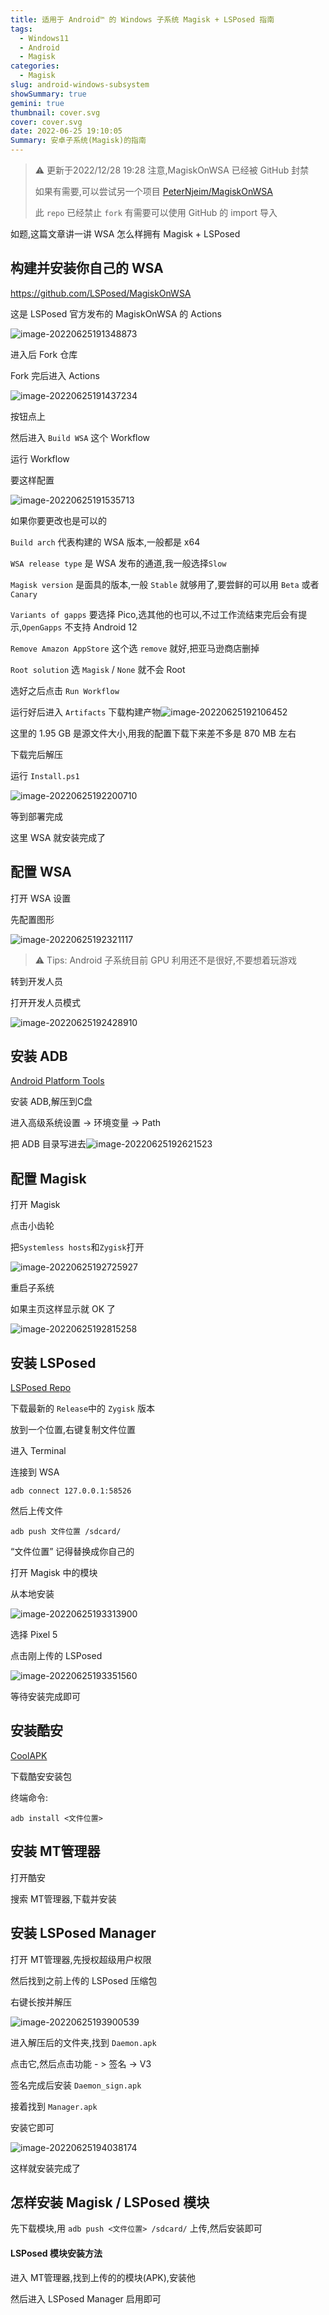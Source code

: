 ```yaml
---
title: 适用于 Android™ 的 Windows 子系统 Magisk + LSPosed 指南
tags:
  - Windows11
  - Android
  - Magisk
categories:
  - Magisk
slug: android-windows-subsystem
showSummary: true
gemini: true
thumbnail: cover.svg
cover: cover.svg
date: 2022-06-25 19:10:05
Summary: 安卓子系统(Magisk)的指南
---
```


> ⚠ 更新于2022/12/28 19:28 注意,MagiskOnWSA 已经被 GitHub 封禁
>
> 如果有需要,可以尝试另一个项目 [PeterNjeim/MagiskOnWSA](https://github.com/PeterNjeim/MagiskOnWSA/releases/latest)
>
> 此 `repo` 已经禁止 `fork` 有需要可以使用 GitHub 的 import 导入

如题,这篇文章讲一讲 WSA 怎么样拥有 Magisk + LSPosed

## 构建并安装你自己的 WSA

https://github.com/LSPosed/MagiskOnWSA

这是 LSPosed 官方发布的 MagiskOnWSA 的 Actions

![image-20220625191348873](https://api.hesiy.cn/api/cross?fetch=https://i0.hdslb.com/bfs/album/8c26df95d1d55da03b94d52f88bf562950e1f595.png)

进入后 Fork 仓库

Fork 完后进入 Actions

![image-20220625191437234](https://api.hesiy.cn/api/cross?fetch=https://i0.hdslb.com/bfs/album/7ab66f2448d02ce0449196aab7df7ac7ce059d9d.png)

按钮点上

然后进入 `Build WSA` 这个 Workflow

运行 Workflow

要这样配置

![image-20220625191535713](https://api.hesiy.cn/api/cross?fetch=https://i0.hdslb.com/bfs/album/c99cdec0fadaaad474c5b162751a10b98cea695b.png)

如果你要更改也是可以的

`Build arch` 代表构建的 WSA 版本,一般都是 x64

`WSA release type` 是 WSA 发布的通道,我一般选择`Slow`

`Magisk version` 是面具的版本,一般 `Stable` 就够用了,要尝鲜的可以用 `Beta` 或者 `Canary`

`Variants of gapps` 要选择 Pico,选其他的也可以,不过工作流结束完后会有提示,`OpenGapps` 不支持 Android 12

`Remove Amazon AppStore` 这个选 `remove` 就好,把亚马逊商店删掉

`Root solution` 选 `Magisk` / `None` 就不会 Root

选好之后点击 `Run Workflow`

运行好后进入 `Artifacts` 下载构建产物![image-20220625192106452](https://api.hesiy.cn/api/cross?fetch=https://i0.hdslb.com/bfs/album/1d4f388eeb36e1fa822be14f537f18709802f851.png)

这里的 1.95 GB 是源文件大小,用我的配置下载下来差不多是 870 MB 左右

下载完后解压

运行 `Install.ps1`

![image-20220625192200710](https://api.hesiy.cn/api/cross?fetch=https://i0.hdslb.com/bfs/album/e160d68152d371e91a7e611860d5cca8f60637e2.png)

等到部署完成

这里 WSA 就安装完成了

## 配置 WSA

打开 WSA 设置

先配置图形

![image-20220625192321117](https://api.hesiy.cn/api/cross?fetch=https://i0.hdslb.com/bfs/album/9645173950d48ab71b861ef522e9ca9fe59a9e38.png)

> ⚠ Tips: Android 子系统目前 GPU 利用还不是很好,不要想着玩游戏

转到开发人员

打开开发人员模式

![image-20220625192428910](https://api.hesiy.cn/api/cross?fetch=https://i0.hdslb.com/bfs/album/2549ea27822245bdd9bbd88488f932bc8533d7f8.png)

## 安装 ADB

[Android Platform Tools](https://developer.android.google.cn/studio/releases/platform-tools?hl=zh-cn)

安装 ADB,解压到C盘

进入高级系统设置 -> 环境变量 -> Path

把 ADB 目录写进去![image-20220625192621523](https://api.hesiy.cn/api/cross?fetch=https://i0.hdslb.com/bfs/album/2f75f209084d73027936dcc61ed56d31707ea627.png)

## 配置 Magisk

打开 Magisk

点击小齿轮

把`Systemless hosts`和`Zygisk`打开

![image-20220625192725927](https://api.hesiy.cn/api/cross?fetch=https://i0.hdslb.com/bfs/album/9cdc91f8ea1f8b5418586015adc92f0a0338d072.png)

重启子系统

如果主页这样显示就 OK 了

![image-20220625192815258](https://api.hesiy.cn/api/cross?fetch=https://i0.hdslb.com/bfs/album/0703670b18b07223bbe9425f00613183aaf51e4d.png)

## 安装 LSPosed

[LSPosed Repo](https://github.com/LSPosed/LSPosed/)

下载最新的 `Release`中的 `Zygisk` 版本

放到一个位置,右键复制文件位置

进入 Terminal

连接到 WSA

```shell
adb connect 127.0.0.1:58526
```

然后上传文件

```shell
adb push 文件位置 /sdcard/
```

“文件位置” 记得替换成你自己的

打开 Magisk 中的模块

从本地安装

![image-20220625193313900](https://api.hesiy.cn/api/cross?fetch=https://i0.hdslb.com/bfs/album/b19da1d0ac94e23e6c582bbd3fbe7a86f7d8c218.png)

选择 Pixel 5

点击刚上传的 LSPosed

![image-20220625193351560](https://api.hesiy.cn/api/cross?fetch=https://i0.hdslb.com/bfs/album/c2ecbc06751b69fff99b757e7b968496f389a0ec.png)

等待安装完成即可

## 安装酷安

[CoolAPK](https://www.coolapk.com/)

下载酷安安装包

终端命令:

```shell
adb install <文件位置>
```

## 安装 MT管理器

打开酷安

搜索 MT管理器,下载并安装

## 安装 LSPosed Manager

打开 MT管理器,先授权超级用户权限

然后找到之前上传的 LSPosed 压缩包

右键长按并解压

![image-20220625193900539](https://api.hesiy.cn/api/cross?fetch=https://i0.hdslb.com/bfs/album/d075d9b1d29ffcb6e7cb4972aeb1233337e7a2bb.png)

进入解压后的文件夹,找到 `Daemon.apk`

点击它,然后点击功能 - > 签名 -> V3

签名完成后安装 `Daemon_sign.apk`

接着找到 `Manager.apk`

安装它即可

![image-20220625194038174](https://api.hesiy.cn/api/cross?fetch=https://i0.hdslb.com/bfs/album/e29760d8ef2c7fa2f6b3160f20b3c7b97d559cc0.png)

这样就安装完成了

## 怎样安装 Magisk / LSPosed 模块

先下载模块,用 `adb push <文件位置> /sdcard/` 上传,然后安装即可

#### LSPosed 模块安装方法

进入 MT管理器,找到上传的的模块(APK),安装他

然后进入 LSPosed Manager 启用即可

